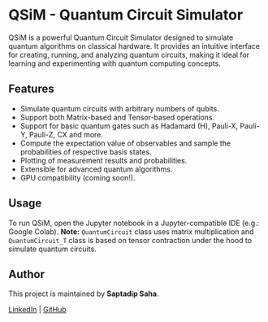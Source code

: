 # QSiM - Quantum Circuit Simulator

QSiM is a powerful Quantum Circuit Simulator designed to simulate quantum algorithms on classical hardware. It provides an intuitive interface for creating, running, and analyzing quantum circuits, making it ideal for learning and experimenting with quantum computing concepts.

## Features

- Simulate quantum circuits with arbitrary numbers of qubits.
- Support both Matrix-based and Tensor-based operations.
- Support for basic quantum gates such as Hadamard (H), Pauli-X, Pauli-Y, Pauli-Z, CX and more.
- Compute the expectation value of observables and sample the probabilities of respective basis states.
- Plotting of measurement results and probabilities.
- Extensible for advanced quantum algorithms.
- GPU compatibility (coming soon!).

## Usage

To run QSiM, open the Jupyter notebook in a Jupyter-compatible IDE (e.g.: Google Colab).
**Note:** `QuantumCircuit` class uses matrix multiplication and `QuantumCircuit_T` class is based on tensor contraction under the hood to simulate quantum circuits.

## Author

This project is maintained by **Saptadip Saha**.

[LinkedIn](https://www.linkedin.com/in/saptadip-saha-exploreme) | [GitHub](https://github.com/SciMathist/QSiM-Quantum-Simulator/)
